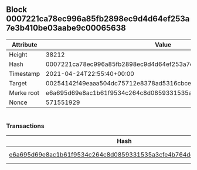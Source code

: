 ## Block 0007221ca78ec996a85fb2898ec9d4d64ef253a7e3b410be03aabe9c00065638

Attribute | Value
--- | ---
Height | 38212
Hash | 0007221ca78ec996a85fb2898ec9d4d64ef253a7e3b410be03aabe9c00065638
Timestamp | 2021-04-24T22:55:40+00:00
Target | 00254142f49eaaa504dc75712e8378ad5316cbcead634704b3734b6271167cc4
Merke root | e6a695d69e8ac1b61f9534c264c8d0859331535a3cfe4b764de8c0cfca385329
Nonce | 571551929

```

```

### Transactions

Hash | Amount
--- | ---
[e6a695d69e8ac1b61f9534c264c8d0859331535a3cfe4b764de8c0cfca385329](e6a695d69e8ac1b61f9534c264c8d0859331535a3cfe4b764de8c0cfca385329.md) | 10.00000000 SKEPTI 
